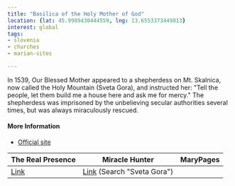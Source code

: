```yaml
---
title: "Basilica of the Holy Mother of God"
location: {lat: 45.9989430444559, lng: 13.6553373449013}
interest: global
tags:
- slovenia
- churches
- marian-sites

---
```



In 1539, Our Blessed Mother appeared to a shepherdess on Mt. Skalnica, now called the Holy Mountain (Sveta Gora), and instructed her: "Tell the people, let them build me a house here and ask me for mercy." The shepherdess was imprisoned by the unbelieving secular authorities several times, but was always miraculously rescued.

#### More Information

* [Official site](https://svetagora.si/)


| The Real Presence | Miracle Hunter | MaryPages |
| --- | --- | --- |
| [Link](http://www.therealpresence.org/eucharst/misc/BVM/137_SVETA_GORA_60x96.pdf) | [Link](https://www.miraclehunter.com/marian_apparitions/approved_apparitions/apparitions_1500-1599.html) (Search "Sveta Gora") |  |





